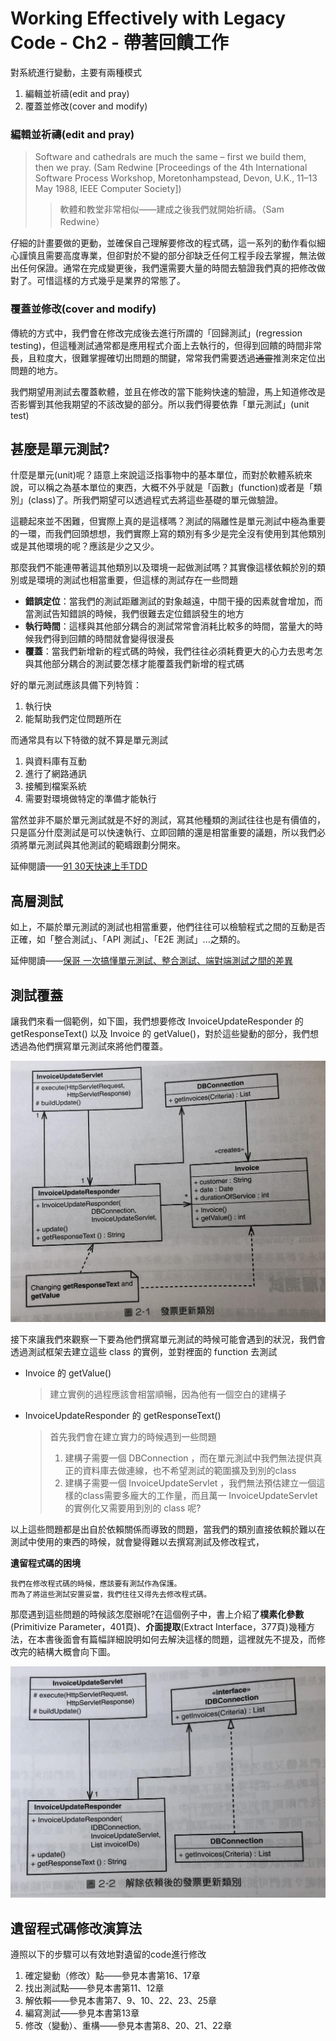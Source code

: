 # Working Effectively with Legacy Code - Ch2 - 帶著回饋工作

對系統進行變動，主要有兩種模式

1. 編輯並祈禱(edit and pray)
2. 覆蓋並修改(cover and modify)

### 編輯並祈禱(edit and pray)

> Software and cathedrals are much the same – first we build them, then we pray. 
> (Sam Redwine [Proceedings of the 4th International Software Process Workshop, Moretonhampstead, Devon, U.K., 11–13 May 1988, IEEE Computer Society])
>> 軟體和教堂非常相似——建成之後我們就開始祈禱。（Sam Redwine）

仔細的計畫要做的更動，並確保自己理解要修改的程式碼，這一系列的動作看似細心謹慎且需要高度專業，但卻對於不變的部分卻缺乏任何工程手段去掌握，無法做出任何保證。通常在完成變更後，我們還需要大量的時間去驗證我們真的把修改做對了。可惜這樣的方式幾乎是業界的常態了。

### 覆蓋並修改(cover and modify)

傳統的方式中，我們會在修改完成後去進行所謂的「回歸測試」(regression testing)，但這種測試通常都是應用程式介面上去執行的，但得到回饋的時間非常長，且粒度大，很難掌握確切出問題的關鍵，常常我們需要透過~~通靈~~推測來定位出問題的地方。

我們期望用測試去覆蓋軟體，並且在修改的當下能夠快速的驗證，馬上知道修改是否影響到其他我期望的不該改變的部分。所以我們得要依靠「單元測試」(unit test)

## 甚麼是單元測試?

什麼是單元(unit)呢？語意上來說這泛指事物中的基本單位，而對於軟體系統來說，可以稱之為基本單位的東西，大概不外乎就是「函數」(function)或者是「類別」(class)了。所我們期望可以透過程式去將這些基礎的單元做驗證。

這聽起來並不困難，但實際上真的是這樣嗎？測試的隔離性是單元測試中極為重要的一環，而我們回頭想想，我們實際上寫的類別有多少是完全沒有使用到其他類別或是其他環境的呢？應該是少之又少。

那麼我們不能連帶著這其他類別以及環境一起做測試嗎？其實像這樣依賴於別的類別或是環境的測試也相當重要，但這樣的測試存在一些問題

- **錯誤定位**：當我們的測試距離測試的對象越遠，中間干擾的因素就會增加，而當測試告知錯誤的時候，我們很難去定位錯誤發生的地方
- **執行時間**：這樣與其他部分耦合的測試常常會消耗比較多的時間，當量大的時候我們得到回饋的時間就會變得很漫長
- **覆蓋**：當我們新增新的程式碼的時候，我們往往必須耗費更大的心力去思考怎與其他部分耦合的測試要怎樣才能覆蓋我們新增的程式碼

好的單元測試應該具備下列特質：

1. 執行快
2. 能幫助我們定位問題所在

而通常具有以下特徵的就不算是單元測試

1. 與資料庫有互動
2. 進行了網路通訊
3. 接觸到檔案系統
4. 需要對環境做特定的準備才能執行

當然並非不屬於單元測試就是不好的測試，寫其他種類的測試往往也是有價值的，只是區分什麼測試是可以快速執行、立即回饋的還是相當重要的議題，所以我們必須將單元測試與其他測試的範疇跟劃分開來。

延伸閱讀——[91 30天快速上手TDD](https://www.dotblogs.com.tw/hatelove/2013/01/11/learning-tdd-in-30-days-catalog-and-reference)

## 高層測試

如上，不屬於單元測試的測試也相當重要，他們往往可以檢驗程式之間的互動是否正確，如「整合測試」、「API 測試」、「E2E 測試」...之類的。

延伸閱讀——[保哥 一次搞懂單元測試、整合測試、端對端測試之間的差異
](https://blog.miniasp.com/post/2019/02/18/Unit-testing-Integration-testing-e2e-testing)

## 測試覆蓋

讓我們來看一個範例，如下圖，我們想要修改 InvoiceUpdateResponder 的 getResponseText() 以及 Invoice 的 getValue()，對於這些變動的部分，我們想透過為他們撰寫單元測試來將他們覆蓋。

![](/WorkingEffectivelyWithLegacyCode/resource/ch2/2-1.jpg)


接下來讓我們來觀察一下要為他們撰寫單元測試的時候可能會遇到的狀況，我們會透過測試框架去建立這些 class 的實例，並對裡面的 function 去測試

- Invoice 的 getValue()
    > 建立實例的過程應該會相當順暢，因為他有一個空白的建構子
- InvoiceUpdateResponder 的 getResponseText()
    > 首先我們會在建立實力的時候遇到一些問題
    > 1. 建構子需要一個 DBConnection ，而在單元測試中我們無法提供真正的資料庫去做連線，也不希望測試的範圍擴及到別的class
    > 2. 建構子需要一個 InvoiceUpdateServlet ，我們無法預估建立一個這樣的class需要多龐大的工作量，而且萬一 InvoiceUpdateServlet 的實例化又需要用到別的 class 呢?

以上這些問題都是出自於依賴關係而導致的問題，當我們的類別直接依賴於難以在測試中使用的東西的時候，就會變得難以去撰寫測試及修改程式，


**遺留程式碼的困境**
```
我們在修改程式碼的時候，應該要有測試作為保護。
而為了將這些測試安置妥當，我們往往又得先去修改程式碼。
```

那麼遇到這些問題的時候該怎麼辦呢?在這個例子中，書上介紹了**樸素化參數**(Primitivize Parameter，401頁)、**介面提取**(Extract Interface，377頁)幾種方法，在本書後面會有篇幅詳細說明如何去解決這樣的問題，這裡就先不提及，而修改完的結構大概會向下圖。

![](/WorkingEffectivelyWithLegacyCode/resource/ch2/2-2.jpg)

## 遺留程式碼修改演算法

遵照以下的步驟可以有效地對遺留的code進行修改

1. 確定變動（修改）點——參見本書第16、17章
2. 找出測試點——參見本書第11、12章
3. 解依賴——參見本書第7、9、10、22、23、25章
4. 編寫測試——參見本書第13章
5. 修改（變動）、重構——參見本書第8、20、21、22章
